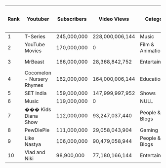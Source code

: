

| Rank | Youtuber                          | Subscribers | Video Views | Category           | Title                    | Uploads | Country          | Abbreviation | Channel Type    | Video Views Rank | Country Rank | Channel Type Rank | Video Views for the Last 30 Days | Lowest Monthly Earnings | Highest Monthly Earnings | Lowest Yearly Earnings | Highest Yearly Earnings | Subscribers for Last 30 Days | Created Year | Created Month | Created Date | Gross Tertiary Education Enrollment | Population | Unemployment Rate | Urban Population | Latitude             | Longitude            |
|------|-----------------------------------|-------------|-------------|--------------------|--------------------------|---------|------------------|--------------|-----------------|------------------|--------------|-------------------|----------------------------------|-------------------------|--------------------------|------------------------|------------------------|-------------------------------|--------------|---------------|--------------|---------------------------------------|------------|---------------------|------------------|----------------------|----------------------|
| 1    | T-Series                          | 245,000,000 | 228,000,006,144 | Music              | T-Series                 | 20,082  | India            | IN           | Music           | 1                | 1            | 1                 | 2,257,999,872                    | 564,600                 | 9,000,000                | 6,800,000              | 108,400,000            | 2,000,000                   | 2006         | Mar           | 13           | 28.10                               | 1,366,417,792 | 5.36                | 471,031,520      | 20.5936832427979      | 78.9628829956055    |
| 2    | YouTube Movies                    | 170,000,000 | 0             | Film & Animation   | youtubemovies            | 1       | United States    | US           | Games           | 4,055,159        | 7,670        | 7,423             | 12                               | 0                       | 0                        | 0                      | NULL                   | 2006         | Mar           | 5            | 88.20                               | 328,239,520  | 14.70               | 270,663,040      | 37.0902404785156      | -95.712890625       |
| 3    | MrBeast                           | 166,000,000 | 28,368,842,752 | Entertainment      | MrBeast                  | 741     | United States    | US           | Entertainment   | 48               | 1            | 1                 | 1,348,000,000                    | 337,000                 | 5,400,000                | 4,000,000              | 64,700,000             | 8,000,000                   | 2012         | Feb           | 20           | 88.20                               | 328,239,520  | 14.70               | 270,663,040      | 37.0902404785156      | -95.712890625       |
| 4    | Cocomelon - Nursery Rhymes        | 162,000,000 | 164,000,006,144 | Education          | Cocomelon - Nursery Rhymes | 966     | United States    | US           | Education       | 2                | 2            | 1                 | 1,975,000,064                    | 493,800                 | 7,900,000                | 5,900,000              | 94,800,000             | 1,000,000                   | 2006         | Sep           | 1            | 88.20                               | 328,239,520  | 14.70               | 270,663,040      | 37.0902404785156      | -95.712890625       |
| 5    | SET India                          | 159,000,000 | 147,999,997,952 | Shows              | SET India                | 116,536 | India            | IN           | Entertainment   | 3                | 2            | 2                 | 1,824,000,000                    | 455,900                 | 7,300,000                | 5,500,000              | 87,500,000             | 1,000,000                   | 2006         | Sep           | 20           | 28.10                               | 136,641,779  | 5.36                | 471,031,520      | 20.5936832427979      | 78.9628829956055    |
| 6    | Music                             | 119,000,000 | 0             | NULL               | Music                    | 0       | NULL             | NULL        | Music           | 4,057,944        | NULL         | NULL              | NULL                             | 0                       | 0                        | 0                      | NULL                   | NULL                         | 2013         | Sep           | 24           | NULL                               | NULL         | NULL                | NULL             | NULL                 | NULL                 |
| 7    | ��� Kids Diana Show               | 112,000,000 | 93,247,037,440  | People & Blogs     | ��� Kids Diana Show      | 1,111   | United States    | US           | Entertainment   | 5                | 3            | 3                 | 731,673,984                      | 182,900                 | 2,900,000                | 2,200,000              | 35,100,000             | NULL                         | 2015         | May           | 12           | 88.20                               | 328,239,520  | 14.70               | 270,663,040      | 37.0902404785156      | -95.712890625       |
| 8    | PewDiePie                         | 111,000,000 | 29,058,043,904  | Gaming             | PewDiePie                | 4,716   | Japan            | JP           | Entertainment   | 44               | 1            | 4                 | 39,184,000                       | 9,800                   | 156,700                  | 117,600                | 1,900,000              | NULL                         | 2010         | Apr           | 29           | 63.20                               | 126,226,568  | 2.29                | 115,782,416      | 36.2048225402832      | 138.2529296875      |
| 9    | Like Nastya                       | 106,000,000 | 90,479,058,944  | People & Blogs     | Like Nastya Vlog         | 493     | Russia           | RU           | People          | 630              | 5            | 25                | 48,947,000                       | 12,200                  | 195,800                  | 146,800                | 2,300,000              | 100,000                     | 2016         | Jan           | 14           | 81.90                               | 144,373,536  | 4.59                | 107,683,888      | 61.5240097045898      | 105.318756103516    |
| 10   | Vlad and Niki                     | 98,900,000  | 77,180,166,144  | Entertainment      | Vlad and Niki            | 574     | United States    | US           | Entertainment   | 8                | 5            | 6                 | 580,574,016                      | 145,100                 | 2,300,000                | 1,700,000              | 27,900,000             | 600,000                     | 2018         | Apr           | 23           | 88.20                               | 328,239,520  | 14.70               | 270,663,040      | 37.0902404785156      | -95.712890625       |

